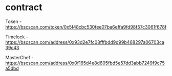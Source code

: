 # contract
Token - https://bscscan.com/token/0x5f48cbc530fee07ba6effa9fd98f57c3061f678f

Timelock - https://bscscan.com/address/0x93d2e7fc08fffbdd9d99b468297a06703ca39c43

MasterChef - https://bscscan.com/address/0x0f165d4e8d605fbd5e57dd3abb7249f9c75a5dbd
